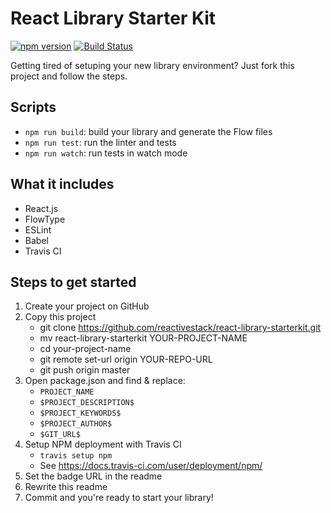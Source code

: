 # React Library Starter Kit
[![npm version](https://badge.fury.io/js/npm.svg)](https://badge.fury.io/js/npm.svg)
[![Build Status](https://travis-ci.org/wizzdm/spring.svg?branch=master)](https://travis-ci.org/wizzdm/spring)

Getting tired of setuping your new library environment? Just fork this project and follow the steps.

## Scripts
 - `npm run build`: build your library and generate the Flow files
 - `npm run test`: run the linter and tests
 - `npm run watch`: run tests in watch mode

## What it includes
 - React.js
 - FlowType
 - ESLint
 - Babel
 - Travis CI

## Steps to get started
1. Create your project on GitHub
1. Copy this project
    - git clone https://github.com/reactivestack/react-library-starterkit.git
    - mv react-library-starterkit YOUR-PROJECT-NAME
    - cd your-project-name
    - git remote set-url origin YOUR-REPO-URL
    - git push origin master
1. Open package.json and find & replace:
   - `PROJECT_NAME`
   - `$PROJECT_DESCRIPTION$`
   - `$PROJECT_KEYWORDS$`
   - `$PROJECT_AUTHOR$`
   - `$GIT_URL$`
1. Setup NPM deployment with Travis CI
   - `travis setup npm`
   - See https://docs.travis-ci.com/user/deployment/npm/
1. Set the badge URL in the readme
1. Rewrite this readme
1. Commit and you're ready to start your library!
